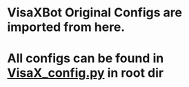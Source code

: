 # VisaXBot Original Configs are imported from here.

# All configs can be found in [VisaX_config.py](https://github.com/callmevp/VisaX-UB/blob/master/visax_config.py) in root dir
